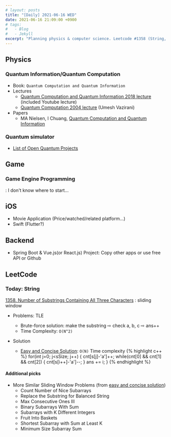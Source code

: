 ```yaml
---
# layout: posts
title: "[Daily] 2021-06-16 WED"
date: 2021-06-16 21:09:00 +0900
# tags:
#   - Blog
#   - Jekyll
excerpt: "Planning physics & computer science. Leetcode #1358 (String, sliding window)"
---
```


## Physics

### Quantum Information/Quantum Computation

- Book: `Quantum Computation and Quantum Information`
- Lectures
  - [Quantum Computation and Quantum Information 2018 lecture][quantum computation and quantum information 2018 lecture] (included Youtube lecture)
  - [Quantum Computation 2004 lecture][quantum computation 2004 lecture] (Umesh Vazirani)
- Papers
  - MA Nielsen, I Chuang, [Quantum Computation and Quantum Information][quantum computation and quantum information]

### Quantum simulator

- [List of Open Quantum Projects]

## Game

### Game Engine Programming

: I don't know where to start...

## iOS

- Movie Application (Price/watched/related platform...)
- Swift (Flutter?)

## Backend

- Spring Boot & Vue.js(or React.js) Project: Copy other apps or use free API or Github

## LeetCode

### Today: String

[1358. Number of Substrings Containing All Three Characters][1358. number of substrings containing all three characters]
: sliding window

- Problems: TLE

  - Brute-force solution: make the substring ⇨ check a, b, c ⇨ ans++
  - Time Complexity: `O(N^2)`

- Solution
  - [Easy and Concise Solution][easy and concise solution]: `O(N)` Time complexity
    {% highlight c++ %}
    for(int j=0; j<sSize; j++) {
    cnt[s[j]-'a']++;
    while(cnt[0] && cnt[1] && cnt[2]) {
    cnt[s[i++]-'a']--;
    }
    ans += i;
    }
    {% endhighlight %}

#### Additional picks

- More Similar Sliding Window Problems (from [easy and concise solution][easy and concise solution])
  - Count Number of Nice Subarrays
  - Replace the Substring for Balanced String
  - Max Consecutive Ones III
  - Binary Subarrays With Sum
  - Subarrays with K Different Integers
  - Fruit Into Baskets
  - Shortest Subarray with Sum at Least K
  - Minimum Size Subarray Sum

[1358. number of substrings containing all three characters]: https://leetcode.com/problems/number-of-substrings-containing-all-three-characters/
[quantum computation and quantum information]: https://aapt.scitation.org/doi/abs/10.1119/1.1463744?journalCode=ajp
[quantum computation and quantum information 2018 lecture]: https://www.cs.cmu.edu/~odonnell/quantum18/
[quantum computation 2004 lecture]: https://people.eecs.berkeley.edu/~vazirani/f04quantum/quantum.html
[list of open quantum projects]: https://qosf.org/project_list/
[easy and concise solution]: https://leetcode.com/problems/number-of-substrings-containing-all-three-characters/discuss/516977/JavaC%2B%2BPython-Easy-and-Concise
